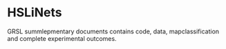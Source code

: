 # HSLiNets
GRSL summlepmentary documents contains code,  data, mapclassification and complete experimental outcomes.
